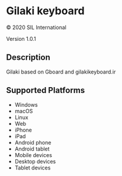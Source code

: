 Gilaki keyboard
===============

© 2020 SIL International

Version 1.0.1

Description
-----------

Gilaki based on Gboard and gilakikeyboard.ir


Supported Platforms
-------------------
 * Windows
 * macOS
 * Linux
 * Web
 * iPhone
 * iPad
 * Android phone
 * Android tablet
 * Mobile devices
 * Desktop devices
 * Tablet devices

